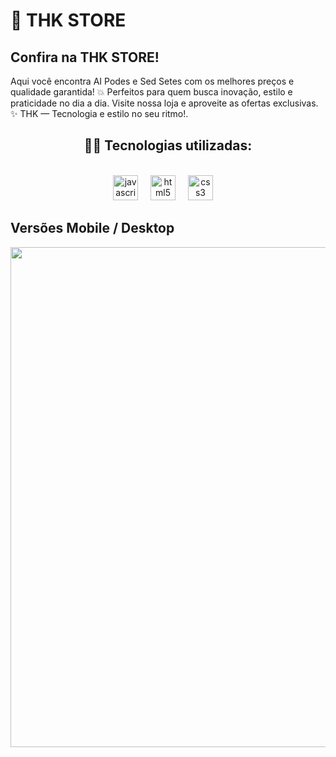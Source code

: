 <h1> 🎵 THK STORE </h1>
<h2>Confira na THK STORE!</h2>
<p>Aqui você encontra AI Podes e Sed Setes com os melhores preços e qualidade garantida!
💥 Perfeitos para quem busca inovação, estilo e praticidade no dia a dia.
Visite nossa loja e aproveite as ofertas exclusivas.
✨ THK — Tecnologia e estilo no seu ritmo!.</p>
<h2 align="center">🧑‍💻 Tecnologias utilizadas:</h2>             
<br>   
<div align="center">
  <img src="https://cdn.jsdelivr.net/gh/devicons/devicon/icons/javascript/javascript-original.svg" height="40" alt="javascript logo"  />
  <img width="12" />
  <img src="https://cdn.jsdelivr.net/gh/devicons/devicon/icons/html5/html5-original.svg" height="40" alt="html5 logo"  />
  <img width="12" />
  <img src="https://cdn.jsdelivr.net/gh/devicons/devicon/icons/css3/css3-original.svg" height="40" alt="css3 logo"  />
  <img width="12" />
</div>

  <h2>Versões Mobile / Desktop </h2>
<p > <img src="https://imgur.com/UPqamvN.png" width="800px" style="display-inline-block"> </p>
